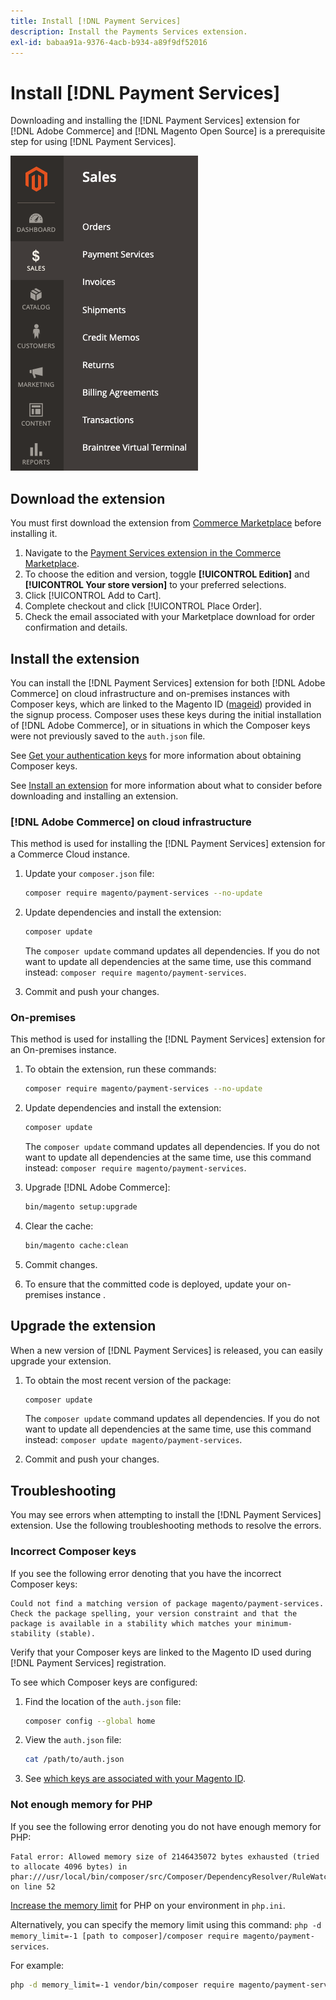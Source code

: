 ```yaml
---
title: Install [!DNL Payment Services]
description: Install the Payments Services extension.
exl-id: babaa91a-9376-4acb-b934-a89f9df52016
---
```

# Install [!DNL Payment Services]

Downloading and installing the [!DNL Payment Services] extension for [!DNL Adobe Commerce] and [!DNL Magento Open Source] is a prerequisite step for using [!DNL Payment Services].

![[!DNL Payment Services] extension Admin view](assets/admin-view.png)

## Download the extension

You must first download the extension from [Commerce Marketplace](https://experienceleague.adobe.com/docs/commerce-admin/start/resources/commerce-marketplace.html) before installing it.

1. Navigate to the [Payment Services extension in the Commerce Marketplace](https://marketplace.magento.com/magento-payment-services.html).
1. To choose the edition and version, toggle **[!UICONTROL Edition]** and **[!UICONTROL Your store version]** to your preferred selections.
1. Click [!UICONTROL Add to Cart].
1. Complete checkout and click [!UICONTROL Place Order].
1. Check the email associated with your Marketplace download for order confirmation and details.

## Install the extension

You can install the [!DNL Payment Services] extension for both [!DNL Adobe Commerce] on cloud infrastructure and on-premises instances with Composer keys, which are linked to the Magento ID ([mageid](https://devdocs.magento.com/marketplace/sellers/profile-personal.html#field-descriptions)) provided in the signup process. Composer uses these keys during the initial installation of [!DNL Adobe Commerce], or in situations in which the Composer keys were not previously saved to the `auth.json` file.

See [Get your authentication keys](https://devdocs.magento.com/guides/v2.4/install-gde/prereq/connect-auth.html) for more information about obtaining Composer keys.

See [Install an extension](https://devdocs.magento.com/guides/v2.4/install-gde/install/cli/extensions.html) for more information about what to consider before downloading and installing an extension.

### [!DNL Adobe Commerce] on cloud infrastructure

This method is used for installing the [!DNL Payment Services] extension for a Commerce Cloud instance.

1. Update your `composer.json` file:

   ```bash
   composer require magento/payment-services --no-update
   ```

1. Update dependencies and install the extension:

   ```bash
   composer update
   ```

   The `composer update` command updates all dependencies. If you do not want to update all dependencies at the same time, use this command instead: `composer require magento/payment-services`.

1. Commit and push your changes.

### On-premises

This method is used for installing the [!DNL Payment Services] extension for an On-premises instance.

1. To obtain the extension, run these commands:

   ```bash
   composer require magento/payment-services --no-update
   ```

1. Update dependencies and install the extension:

   ```bash
   composer update
   ```

   The `composer update` command updates all dependencies. If you do not want to update all dependencies at the same time, use this command instead: `composer require magento/payment-services`.

1. Upgrade [!DNL Adobe Commerce]:

   ```bash
   bin/magento setup:upgrade
   ```

1. Clear the cache:

   ```bash
   bin/magento cache:clean
   ```

1. Commit changes.
1. To ensure that the committed code is deployed, update your on-premises instance .

## Upgrade the extension

When a new version of [!DNL Payment Services] is released, you can easily upgrade your extension.

1. To obtain the most recent version of the package:

   ```bash
   composer update
   ```

   The `composer update` command updates all dependencies. If you do not want to update all dependencies at the same time, use this command instead: `composer update magento/payment-services`.

1. Commit and push your changes.

## Troubleshooting

You may see errors when attempting to install the [!DNL Payment Services] extension. Use the following troubleshooting methods to resolve the errors.

### Incorrect Composer keys

If you see the following error denoting that you have the incorrect Composer keys:

```terminal
Could not find a matching version of package magento/payment-services. Check the package spelling, your version constraint and that the package is available in a stability which matches your minimum-stability (stable).
```

Verify that your Composer keys are linked to the Magento ID used during [!DNL Payment Services] registration.

To see which Composer keys are configured:

1. Find the location of the `auth.json` file:

   ```bash
   composer config --global home
   ```

1. View the `auth.json` file:

   ```bash
   cat /path/to/auth.json
   ```

1. See [which keys are associated with your Magento ID](https://devdocs.magento.com/guides/v2.4/install-gde/prereq/connect-auth.html).

### Not enough memory for PHP

If you see the following error denoting you do not have enough memory for PHP:

```terminal
Fatal error: Allowed memory size of 2146435072 bytes exhausted (tried to allocate 4096 bytes) in phar:///usr/local/bin/composer/src/Composer/DependencyResolver/RuleWatchGraph.php on line 52
```

[Increase the memory limit](https://devdocs.magento.com/cloud/project/magento-app-php-ini.html#increase-php-memory-limit) for PHP on your environment in `php.ini`.

Alternatively, you can specify the memory limit using this command: `php -d memory_limit=-1 [path to composer]/composer require magento/payment-services`.

For example:

```bash
php -d memory_limit=-1 vendor/bin/composer require magento/payment-services
```

